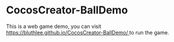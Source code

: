 # CocosCreator-BallDemo
This is a web game demo, you can visit [https://bluthlee.github.io/CocosCreator-BallDemo/
](https://bluthlee.github.io/CocosCreator-BallDemo/
) to run the game.
